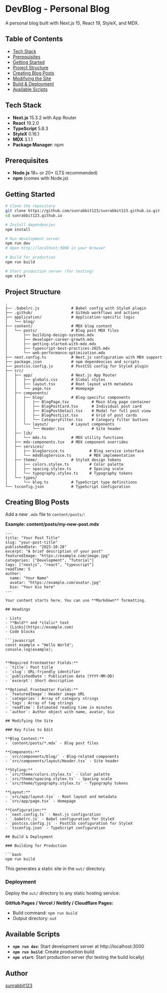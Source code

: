 # DevBlog - Personal Blog

A personal blog built with Next.js 15, React 19, StyleX, and MDX.

## Table of Contents

- [Tech Stack](#tech-stack)
- [Prerequisites](#prerequisites)
- [Getting Started](#getting-started)
- [Project Structure](#project-structure)
- [Creating Blog Posts](#creating-blog-posts)
- [Modifying the Site](#modifying-the-site)
- [Build & Deployment](#build--deployment)
- [Available Scripts](#available-scripts)

## Tech Stack

- **Next.js** 15.3.2 with App Router
- **React** 19.2.0
- **TypeScript** 5.8.3
- **StyleX** 0.16.1
- **MDX** 3.1.1
- **Package Manager**: npm

## Prerequisites

- **Node.js** 18+ or 20+ (LTS recommended)
- **npm** (comes with Node.js)

## Getting Started

```bash
# Clone the repository
git clone https://github.com/sunrabbit123/sunrabbit123.github.io.git
cd sunrabbit123.github.io

# Install dependencies
npm install

# Run development server
npm run dev
# Open http://localhost:3000 in your browser

# Build for production
npm run build

# Start production server (for testing)
npm start
```

## Project Structure

```
.
├── .babelrc.js              # Babel config with StyleX plugin
├── .github/                 # GitHub workflows and actions
├── application/             # Application-specific logic
│   └── blog/
├── content/                 # MDX blog content
│   └── posts/               # Blog post MDX files
│       ├── building-design-systems.mdx
│       ├── developer-career-growth.mdx
│       ├── getting-started-with-mdx.mdx
│       ├── typescript-best-practices-2025.mdx
│       └── web-performance-optimization.mdx
├── next.config.ts           # Next.js configuration with MDX support
├── package.json             # npm dependencies and scripts
├── postcss.config.js        # PostCSS config for StyleX plugin
├── src/
│   ├── app/                 # Next.js App Router
│   │   ├── globals.css      # Global styles
│   │   ├── layout.tsx       # Root layout with metadata
│   │   └── page.tsx         # Homepage
│   ├── components/
│   │   ├── blog/            # Blog-specific components
│   │   │   ├── BlogPage.tsx          # Main blog page container
│   │   │   ├── BlogPostCard.tsx      # Individual post card
│   │   │   ├── BlogPostDetail.tsx    # Modal for full post view
│   │   │   ├── BlogPostList.tsx      # Grid of post cards
│   │   │   └── CategoryFilter.tsx    # Category filter buttons
│   │   └── layout/          # Layout components
│   │       └── Header.tsx            # Site header
│   ├── lib/
│   │   └── mdx.ts           # MDX utility functions
│   ├── mdx-components.tsx   # MDX component overrides
│   ├── services/
│   │   ├── blogService.ts           # Blog service interface
│   │   └── mdxBlogService.ts        # MDX implementation
│   ├── theme/               # StyleX design tokens
│   │   ├── colors.stylex.ts         # Color palette
│   │   ├── spacing.stylex.ts        # Spacing scale
│   │   └── typography.stylex.ts     # Typography tokens
│   └── types/
│       └── blog.ts          # TypeScript type definitions
└── tsconfig.json            # TypeScript configuration
```

## Creating Blog Posts

Add a new `.mdx` file to `content/posts/`:

**Example: content/posts/my-new-post.mdx**

```mdx
---
title: "Your Post Title"
slug: "your-post-title"
publishedDate: "2025-10-28"
excerpt: "A brief description of your post"
featuredImage: "https://example.com/image.jpg"
categories: ["Development", "Tutorial"]
tags: ["nextjs", "react", "typescript"]
readTime: 5
author:
  name: "Your Name"
  avatar: "https://example.com/avatar.jpg"
  bio: "Your bio here"
---

Your content starts here. You can use **Markdown** formatting.

## Headings

- Lists
- **Bold** and *italic* text
- [Links](https://example.com)
- Code blocks

```javascript
const example = "Hello World";
console.log(example);
```
```

**Required Frontmatter Fields:**
- `title`: Post title
- `slug`: URL-friendly identifier
- `publishedDate`: Publication date (YYYY-MM-DD)
- `excerpt`: Short description

**Optional Frontmatter Fields:**
- `featuredImage`: Header image URL
- `categories`: Array of category strings
- `tags`: Array of tag strings
- `readTime`: Estimated reading time in minutes
- `author`: Author object with name, avatar, bio

## Modifying the Site

### Key Files to Edit

**Blog Content:**
- `content/posts/*.mdx` - Blog post files

**Components:**
- `src/components/blog/` - Blog-related components
- `src/components/layout/Header.tsx` - Site header

**Styling:**
- `src/theme/colors.stylex.ts` - Color palette
- `src/theme/spacing.stylex.ts` - Spacing scale
- `src/theme/typography.stylex.ts` - Typography tokens

**Layout:**
- `src/app/layout.tsx` - Root layout and metadata
- `src/app/page.tsx` - Homepage

**Configuration:**
- `next.config.ts` - Next.js configuration
- `.babelrc.js` - Babel configuration for StyleX
- `postcss.config.js` - PostCSS configuration for StyleX
- `tsconfig.json` - TypeScript configuration

## Build & Deployment

### Building for Production

```bash
npm run build
```

This generates a static site in the `out/` directory.

### Deployment

Deploy the `out/` directory to any static hosting service:

**GitHub Pages / Vercel / Netlify / Cloudflare Pages:**
- Build command: `npm run build`
- Output directory: `out`

## Available Scripts

- **`npm run dev`**: Start development server at http://localhost:3000
- **`npm run build`**: Create production build
- **`npm start`**: Start production server (for testing the build locally)

## Author

[sunrabbit123](https://github.com/sunrabbit123)
